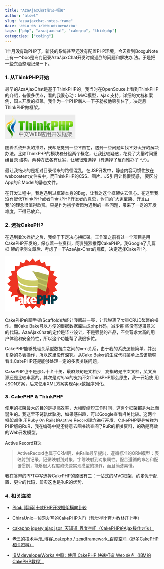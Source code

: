 ```yaml
---
title: "AzaAjaxChat笔记-框架"
author: "alswl"
slug: "azaajaxchat-notes-frame"
date: "2010-08-12T00:00:00+08:00"
tags: ["php", "azaajaxchat", "cakephp", "thinkphp"]
categories: ["coding"]
---
```


1个月没有动PHP了，新装的系统甚至还没有配置PHP环境，今天看到BooguNote上有一个boo是专门记录AzaAjaxChat开发时候遇到的问题和解决办
法。于是把一些东西整理记录一下。

### 1. 从ThinkPHP开始

最早的AzaAjaxChat是基于ThinkPHP的，我当时在OpenSouce上看到ThinkPHP的介绍，有很多优点，看的我很心动：MVC模型，Ajax
支持，详细的文档和案例，国人开发的框架。我作为一个PHP新人一下子就被他吸引住了，决定用ThinkPHP做框架。

![image](/images/upload_dropbox/201008/thinkphp.png)

随着系统开发的推进，我却感觉到一些不自在，遇到一些问题却找不好太好的解决办法。比如ThinkPHP的模块和分组两个概念，让我比较疑惑，花费了大量时间重组目录
结构，两种方法各有优劣，让我很难选择（有选择了反而难办了 ^_^）。

最让我恼火的是相对目录带来的路径混乱，在JSP开发中，静态内容习惯性放在webcontent文件夹中，而ThinkPHP的CSS、图片、JS引用让我很疑惑，
要区分App的和Model的静态文件。

在开发过程中，我也遇到过框架本身的Bug，让我对这个框架失去信心。在这里我没有贬低ThinkPHP或者ThinkPHP开发者的意思，他们的"大道至简、开发由
我"的理念很值得欣赏。只是作为初学者因为遇到的一些问题，带来了一定的开发难度，不得已放弃。

### 2. 选择CakePHP

在遇到数次挫折之后，我终于下定决心换框架。工作室之前有过一个项目是用CakePHP开发的，保存着一些资料，阿贵强烈推荐CakePHP。我Google了几篇框
架的评测文章后，考虑了一下AzaAjaxChat的规模，决定选择CakePHP。

![image](/images/upload_dropbox/201008/cakephp.png)

CakePHP的脚手架(Scaffold)功能让我眼前一亮，让我脱离了大量CRUD繁琐的操作。而Cake Bake可以方便的根据数据库生成php代码，减少那
些没有逻辑意义的代码。AzaAjaxChat的定位是毕业设计，不是强健的产品，不会苛求太高的用户体验和安全特性，所以这个功能帮了我很多忙。

CakePHP能够处理关系型数据库之间的m-n关系，由于我的系统逻辑简单，并没复杂的多表操作，所以这里没有深究。从Cake
Baker的生成代码菜单上应该能够看出CakePHP还是能够处理一定的多表关联问题。

CakePHP也不是那么十全十美，最麻烦的是文档少，我指的是中文文档，英文资源还是比较丰富的。其次是对Ajax的支持不如ThinkPHP那么原生，我一开始使
用JSON方案，后来使用XML方案实现Ajax数据序列化。

### 3. CakePHP & ThinkPHP

使用的框架最大的目的是提高效率，大幅度缩短工作时间，这两个框架都是为此而诞生的。我这里不说孰优孰劣，如果感兴趣，可以Google查看相关比较。这两个框架都使
用Ruby On Rails的Active
Record理念进行开发，CakePHP更是被称为PHP版的RuR，我在编码中期还特意去图书馆查阅了RuR的相关资料，的确是高效的Web开发模型。

Active Record释义

> ActiveRecord也属于ORM层，由Rails最早提出，遵循标准的ORM模型：表映射到记录，记录映射到对象，字段映射到对象属性。配合遵循的命名和配
置惯例，能够很大程度的快速实现模型的操作，而且简洁易懂。

我在答辩的PPT中写选择CakePHP的原因有三：一站式的MVC框架、约定优于配置、更少的代码，其实这也是RuR的优势。

### 4. 相关连接

  * [Plod: [翻译]十款PHP开发框架横向比较  ](http://plod.popoever.com/archives/001110.html)

  * [ChinaUnix一位网友写的CakePHP入门（我觉得比官方教材好上手）  ](http://blog.chinaunix.net/tag.php?q=CakePHP)

  * [cakephp jquery ajax json_天知道_百度空间（CakePHP的Ajax操作方法）  ](http://hi.baidu.com/zsj1029/blog/item/8fa55e19502e6e4e42a9ad8c.html)

  * [老王的技术手册_博客_cakephp / zendframework_百度空间（挺多CakePHP相关资料）  ](http://hi.baidu.com/thinkinginlamp/blog/category/cakephp%20%26%2347%3B%20zendframework/index/0)

  * [IBM developerWorks 中国 : 使用 CakePHP 快速打造 Web 站点（IBM的CakePHP教程）  ](http://www.ibm.com/developerworks/cn/opensource/os-php-cake/)

